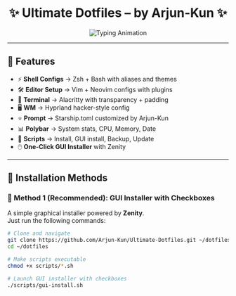 <h1 align="center">✨ Ultimate Dotfiles – by Arjun-Kun ✨</h1>

<p align="center">
  <img src="https://readme-typing-svg.herokuapp.com?font=Fira+Code&size=22&pause=1000&color=00C896&center=true&vCenter=true&width=650&lines=Welcome+to+Arjun-Kun's+Ultimate+Dotfiles!;Custom+Linux+Configs+%26+Setup;Beautiful+CLI+%2B+GUI+Installer;Neovim+%7C+Hyprland+%7C+Alacritty;Made+with+%E2%9D%A4%EF%B8%8F+by+Arjun-Kun" alt="Typing Animation" />
</p>

---

## 🌟 Features
- ⚡ **Shell Configs** → Zsh + Bash with aliases and themes  
- 🛠️ **Editor Setup** → Vim + Neovim configs with plugins  
- 🎨 **Terminal** → Alacritty with transparency + padding  
- 🖥️ **WM** → Hyprland hacker-style config  
- ⭐ **Prompt** → Starship.toml customized by Arjun-Kun  
- 📊 **Polybar** → System stats, CPU, Memory, Date  
- 🔄 **Scripts** → Install, GUI install, Backup, Update  
- 🖱️ **One-Click GUI Installer** with Zenity  

---

## 🚀 Installation Methods

### 🔹 Method 1 (Recommended): GUI Installer with Checkboxes
A simple graphical installer powered by **Zenity**.  
Just run the following commands:

```bash
# Clone and navigate
git clone https://github.com/Arjun-Kun/Ultimate-Dotfiles.git ~/dotfiles
cd ~/dotfiles

# Make scripts executable
chmod +x scripts/*.sh

# Launch GUI installer with checkboxes
./scripts/gui-install.sh
